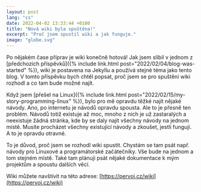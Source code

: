 ```yaml
---
layout: post
lang: "cs"
date: 2022-04-02 13:33:44 +0100
title: "Nová wiki byla spuštěna!"
excerpt: "Proč jsem spustil wiki a jak funguje."
image: "globe.svg"
---
```


Po nějakém čase příprav je wiki konečně hotová! Jak jsem slíbil v jednom z [předchozích příspěvků]({% include link.html post="2022/02/04/blog-was-started" %}), wiki je postavena na Jekyllu a používá stejné téma jako tento blog. V tomto příspěvku bych chtěl popsat, proč jsem se pro spuštění wiki rozhodl a co tam bude možné najít.

Když jsem [přešel na Linux]({% include link.html post="2022/02/15/my-story-programming-linux" %}), bylo pro mě opravdu těžké najít nějaké návody. Ano, po internetu je návodů opravdu spousta. Ale to je přesně ten problém. Návodů totiž existuje až moc, mnoho z nich je už zastaralých a neexistuje žádná stránka, kde by se daly najít všechny návody na jednom místě. Musíte procházet všechny existující návody a zkoušet, jestli fungují. A to je opravdu otravné.

To je důvod, proč jsem se rozhodl wiki spustit. Chystám se tam psát např. návody pro Linuxové a programátorské začátečníky. Vše bude na jednom a tom stejném místě. Také tam plánuji psát nějaké dokumentace k mým projektům a spoustu dalších věcí.

Wiki můžete navštívit na této adrese: [https://pervoj.cz/wiki](https://pervoj.cz/wiki)
